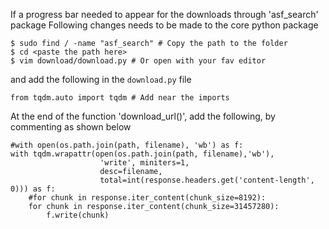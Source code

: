 If a progress bar needed to appear for the downloads through 'asf_search' package
Following changes needs to be made to the core python package
```
$ sudo find / -name "asf_search" # Copy the path to the folder
$ cd <paste the path here>
$ vim download/download.py # Or open with your fav editor
```
and add the following in the `download.py` file
```
from tqdm.auto import tqdm # Add near the imports
```
At the end of the function 'download_url()', add the following, by commenting as shown below
```
#with open(os.path.join(path, filename), 'wb') as f:
with tqdm.wrapattr(open(os.path.join(path, filename),'wb'), 
                    'write', miniters=1, 
                    desc=filename,
                    total=int(response.headers.get('content-length', 0))) as f:
    #for chunk in response.iter_content(chunk_size=8192):
    for chunk in response.iter_content(chunk_size=31457280):
        f.write(chunk)
```